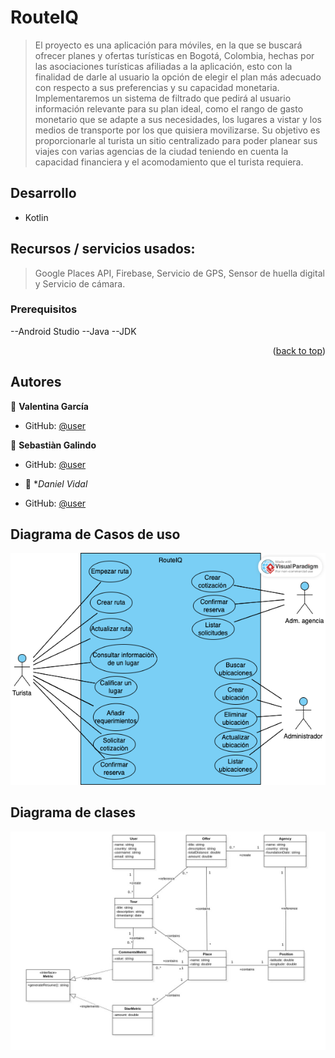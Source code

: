 <a name="Readme-project"></a>

# RouteIQ

> El proyecto es una aplicación para móviles, en la que se buscará ofrecer planes y ofertas turísticas en Bogotá, Colombia,
> hechas por las asociaciones turísticas afiliadas a la aplicación, esto con la finalidad de darle al usuario la opción de elegir el plan
> más adecuado con respecto a sus preferencias y su capacidad monetaria. Implementaremos un sistema de filtrado que pedirá al usuario información relevante para su plan ideal, como el rango de gasto monetario que se adapte a sus necesidades, los lugares a vistar y los medios de transporte por los que quisiera movilizarse. Su objetivo es proporcionarle al turista un sitio centralizado para poder planear sus viajes con varias agencias de la ciudad teniendo en cuenta la capacidad financiera y el acomodamiento que el turista requiera.

## Desarrollo

- Kotlin

## Recursos / servicios usados:

> Google Places API,
> Firebase,
> Servicio de GPS,
> Sensor de huella digital y
> Servicio de cámara.


### Prerequisitos

--Android Studio
--Java
--JDK

<p align="right">(<a href="#rRadme-project">back to top</a>)</p>


## Autores

👤 **Valentina García**

- GitHub: [@user](https://github.com/valentinaG08)
  

👤 **Sebastiàn Galindo**

- GitHub: [@user](https://github.com/TalkySafe143)

  
- 👤 **Daniel Vidal*

- GitHub: [@user](https://github.com/Dasdoria1O1)

## Diagrama de Casos de uso

<img src="/DCU RouteIQ.jpeg"/>

## Diagrama de clases

<img src="/Diagrama de Clases RouteIQ.jpeg" />



